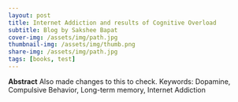 ```yaml
---
layout: post
title: Internet Addiction and results of Cognitive Overload  
subtitle: Blog by Sakshee Bapat
cover-img: /assets/img/path.jpg
thumbnail-img: /assets/img/thumb.png
share-img: /assets/img/path.jpg
tags: [books, test]
---
```

**Abstract**
Also made changes to this to check.
Keywords: Dopamine, Compulsive Behavior, Long-term memory, Internet Addiction